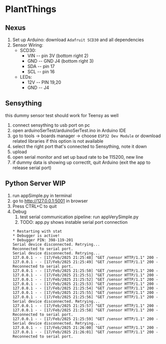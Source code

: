 # PlantThings
## Nexus 
1. Set up Arduino: download `Adafruit SCD30` and all dependencies 
2. Sensor Wiring: 
    - SCD30: 
        - VIN -- pin 3V (bottom right 2)
        - GND -- GND J4 (bottom right 3)
        - SDA -- pin 17
        - SCL -- pin 16
    - LEDs: 
        - 12V -- PIN 19,20
        - GND -- J4
## Sensything 
this dummy sensor test should work for Teensy as well
1. connect sensything to usb port on pc 
2. open arduinoSerTest/arduinoSerTest.ino in Arduino IDE 
3. go to tools -> boards manager -> choose `ESP32 Dev Module` or download related libraries if this option is not available 
4. select the right port that's connected to Sensything, note it down 
5. upload 
6. open serial monitor and set up baud rate to be 115200, new line 
7. if dummy data is showing up correctlt, quit Arduino (exit the app to release serial port)
## Python Server WIP 
1. run appSimple.py in terminal 
2. go to http://127.0.0.1:5001 in browser 
3. Press CTRL+C to quit
4. Debug
    1. test serial communication pipeline: run appVerySimple.py 
    2. TODO: app.py shows instable serial port connection 
    ```
    * Restarting with stat
    * Debugger is active!
    * Debugger PIN: 398-119-201
    Serial device disconnected. Retrying...
    Reconnected to serial port.
    Serial device disconnected. Retrying...
    127.0.0.1 - - [17/Feb/2025 21:25:48] "GET /sensor HTTP/1.1" 200 -
    127.0.0.1 - - [17/Feb/2025 21:25:49] "GET /sensor HTTP/1.1" 200 -
    Reconnected to serial port.
    127.0.0.1 - - [17/Feb/2025 21:25:50] "GET /sensor HTTP/1.1" 200 -
    127.0.0.1 - - [17/Feb/2025 21:25:51] "GET /sensor HTTP/1.1" 200 -
    127.0.0.1 - - [17/Feb/2025 21:25:52] "GET /sensor HTTP/1.1" 200 -
    127.0.0.1 - - [17/Feb/2025 21:25:53] "GET /sensor HTTP/1.1" 200 -
    127.0.0.1 - - [17/Feb/2025 21:25:54] "GET /sensor HTTP/1.1" 200 -
    127.0.0.1 - - [17/Feb/2025 21:25:55] "GET /sensor HTTP/1.1" 200 -
    127.0.0.1 - - [17/Feb/2025 21:25:56] "GET /sensor HTTP/1.1" 200 -
    Serial device disconnected. Retrying...
    127.0.0.1 - - [17/Feb/2025 21:25:57] "GET /sensor HTTP/1.1" 200 -
    127.0.0.1 - - [17/Feb/2025 21:25:58] "GET /sensor HTTP/1.1" 200 -
    Reconnected to serial port.
    127.0.0.1 - - [17/Feb/2025 21:25:59] "GET /sensor HTTP/1.1" 200 -
    Serial device disconnected. Retrying...
    127.0.0.1 - - [17/Feb/2025 21:26:00] "GET /sensor HTTP/1.1" 200 -
    127.0.0.1 - - [17/Feb/2025 21:26:01] "GET /sensor HTTP/1.1" 200 -
    Reconnected to serial port.
    ```
    